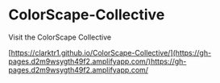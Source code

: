# ColorScape-Collective
Visit the ColorScape Collective

[https://clarktr1.github.io/ColorScape-Collective/](https://gh-pages.d2m9wsygth49f2.amplifyapp.com/)https://gh-pages.d2m9wsygth49f2.amplifyapp.com/
